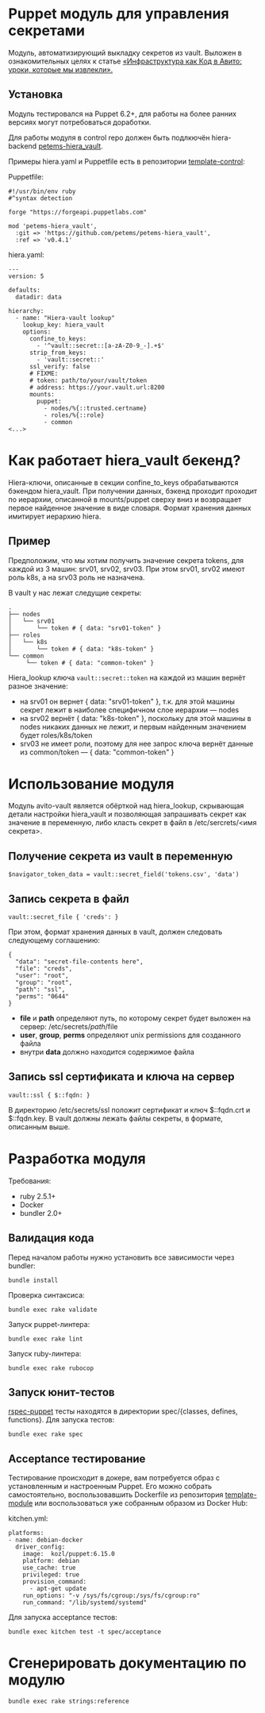 # Puppet модуль для управления секретами

Модуль, автоматизирующий выкладку секретов из vault. Выложен в ознакомительных целях к статье [«Инфраструктура как Код в Авито: уроки, которые мы извлекли».](https://habr.com/ru/company/avito/blog/513008/)

## Установка

Модуль тестировался на Puppet 6.2+, для работы на более ранних версиях могут потребоваться доработки.

Для работы модуля в control repo должен быть подлкючён hiera-backend [petems-hiera_vault](https://github.com/petems/petems-hiera_vault).

Примеры hiera.yaml и Puppetfile есть в репозитории [template-control](FIXME):

Puppetfile:
```
#!/usr/bin/env ruby
#^syntax detection

forge "https://forgeapi.puppetlabs.com"

mod 'petems-hiera_vault',
  :git => 'https://github.com/petems/petems-hiera_vault',
  :ref => 'v0.4.1'
```

hiera.yaml:
```
---
version: 5

defaults:
  datadir: data

hierarchy:
  - name: "Hiera-vault lookup"
    lookup_key: hiera_vault
    options:
      confine_to_keys:
        - '^vault::secret::[a-zA-Z0-9_-].+$'
      strip_from_keys:
        - 'vault::secret::'
      ssl_verify: false
      # FIXME: 
      # token: path/to/your/vault/token
      # address: https://your.vault.url:8200
      mounts:
        puppet:
          - nodes/%{::trusted.certname}
          - roles/%{::role}
          - common
<...>
```

# Как работает hiera_vault бекенд?

Hiera-ключи, описанные в секции confine_to_keys обрабатываются бэкендом hiera_vault. При получении данных, бэкенд проходит проходит по иерархии, описанной в mounts/puppet сверху вниз и возвращает первое найденное значение в виде словаря. Формат хранения данных имитирует иерархию hiera.

## Пример

Предположим, что мы хотим получить значение секрета tokens, для каждой из 3 машин: srv01, srv02, srv03. При этом srv01, srv02 имеют роль k8s, а на srv03 роль не назначена.

В vault у нас лежат следущие секреты:

```
.
├── nodes
│   └── srv01
│       └── token # { data: "srv01-token" }
├── roles
│   └── k8s
│       └── token # { data: "k8s-token" }
└── common
     └── token # { data: "common-token" }

```

Hiera_lookup ключа `vault::secret::token` на каждой из машин вернёт разное значение:

- на srv01 он вернет { data: "srv01-token" }, т.к. для этой машины секрет лежит в наиболее специфичном слое иерархии — nodes
- на srv02 вернёт { data: "k8s-token" }, поскольку для этой машины в nodes никаких данных не лежит, и первым найденным значением будет roles/k8s/token
- srv03 не имеет роли, поэтому для нее запрос ключа вернёт данные из common/token — { data: "common-token" }

# Использование модуля

Модуль avito-vault является обёрткой над hiera_lookup, скрывающая детали настройки hiera_vault и позволяющая запрашивать секрет как значение в переменную, либо класть секрет в файл в /etc/sercrets/<имя секрета>.

## Получение секрета из vault в переменную

```
$navigator_token_data = vault::secret_field('tokens.csv', 'data')
```

## Запись секрета в файл

```
vault::secret_file { 'creds': }
```

При этом, формат хранения данных в vault, должен следовать следующему соглашению:

```
{
  "data": "secret-file-contents here",
  "file": "creds",
  "user": "root",
  "group": "root",
  "path": "ssl",
  "perms": "0644"
}
```

- **file** и **path** определяют путь, по которому секрет будет выложен на сервер: /etc/secrets/$path/$file
- **user**, **group**, **perms** определяют unix permissions для созданного файла
- внутри **data** должно находится содержимое файла

## Запись ssl сертификата и ключа на сервер

```
vault::ssl { $::fqdn: }
```

В директорию /etc/secrets/ssl положит сертификат и ключ $::fqdn.crt и $::fqdn.key. В vault должны лежать файлы секреты, в формате, описанным выше.

# Разработка модуля

Требования:
- ruby 2.5.1+
- Docker
- bundler 2.0+

## Валидация кода

Перед началом работы нужно установить все зависимости через bundler:

```
bundle install
```

Проверка синтаксиса:

```
bundle exec rake validate
```

Запуск puppet-линтера:

```
bundle exec rake lint
```

Запуск ruby-линтера:

```
bundle exec rake rubocop
```

## Запуск юнит-тестов

[rspec-puppet](https://rspec-puppet.com) тесты находятся в директории spec/{classes, defines, functions}.
Для запуска тестов:

```
bundle exec rake spec
```

## Acceptance тестирование

Тестирование происходит в докере, вам потребуется образ с установленным и настроенным Puppet. Его можно собрать самостоятельно, воспользовавшить Dockerfile из репозитория [template-module](FIXME) или воспользоваться уже собранным образом из Docker Hub:

kitchen.yml:
```
platforms:
- name: debian-docker
  driver_config:
    image:  kozl/puppet:6.15.0
    platform: debian
    use_cache: true
    privileged: true
    provision_command:
      - apt-get update
    run_options: "-v /sys/fs/cgroup:/sys/fs/cgroup:ro"
    run_command: "/lib/systemd/systemd"
```

Для запуска acceptance тестов:

```
bundle exec kitchen test -t spec/acceptance
```

# Сгенерировать документацию по модулю

```
bundle exec rake strings:reference
```
